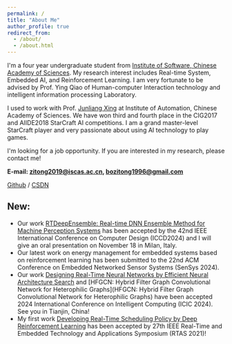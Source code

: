 ```yaml
---
permalink: /
title: "About Me"
author_profile: true
redirect_from: 
  - /about/
  - /about.html
---
```

I'm a four year undergraduate student from [Institute of Software, Chinese Academy of Sciences](https://www.is.cas.cn/). My research interest includes Real-time System, Embedded AI, and Reinforcement Learning. I am very fortunate to be advised by Prof. Ying Qiao of Human-computer Interaction technology and intelligent information processing Laboratory.

I used to work with Prof. [Junliang Xing](https://pi.cs.tsinghua.edu.cn/lab/people/jlxing/en/) at Institute of Automation, Chinese Academy of Sciences. We have won third and fourth place in the CIG2017 and AIIDE2018 StarCraft AI competitions. I am a grand master-level StarCraft player and very passionate about using AI technology to play games.

I'm looking for a job opportunity. If you are interested in my research, please contact me!

**E-mail: zitong2019@iscas.ac.cn, bozitong1996@gmail.com**

[Github](https://github.com/) / [CSDN](https://blog.csdn.net/bozitong1996?spm=1011.2415.3001.5343)

                      


New:
------
* Our work [RTDeepEnsemble: Real-time DNN Ensemble Method for Machine Perception Systems](https://zitongbo.github.io/publication/RTDeepEnsemble) has been accepted by the 42nd IEEE International Conference on Computer Design (ICCD2024) and I will give an oral presentation on November 18 in Milan, Italy.
* Our latest work on energy management for embedded systems based on reinforcement learning has been submitted to the 22nd ACM Conference on Embedded Networked Sensor Systems (SenSys 2024).
* Our work [Designing Real-Time Neural Networks by Efficient Neural Architecture Search](https://zitongbo.github.io/publication/RetNAS) and [HFGCN: Hybrid Filter Graph Convolutional Network for Heterophilic Graphs](HFGCN: Hybrid Filter Graph Convolutional Network for Heterophilic Graphs) have been accepted 2024 International Conference on Intelligent Computing (ICIC 2024). See you in Tianjin, China!
* My first work [Developing Real-Time Scheduling Policy by Deep Reinforcement Learning](https://zitongbo.github.io/publication/RLscheduler) has been accepted by 27th IEEE Real-Time and Embedded Technology and Applications Symposium (RTAS 2021)!
